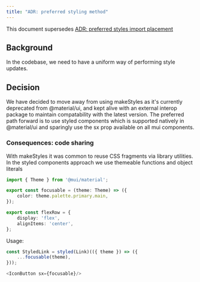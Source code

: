 ```yaml
---
title: "ADR: preferred styling method"
---
```


This document supersedes [ADR: preferred styles import placement](./deprecated/preferred-styles-import-placement.md)


## Background

In the codebase, we need to have a uniform way of performing style updates.

## Decision

We have decided to move away from using makeStyles as it's currently deprecated from @material/ui, and kept alive with an 
external interop package to maintain compatability with the latest version. The preferred path forward is to use styled components which is
supported natively in @material/ui and sparingly use the sx prop available on all mui components.

### Consequences: code sharing

With makeStyles it was common to reuse CSS fragments via library utilities. 
In the styled components approach we use themeable functions and  object literals 

```ts
import { Theme } from '@mui/material';

export const focusable = (theme: Theme) => ({
    color: theme.palette.primary.main,
});

export const flexRow = {
    display: 'flex',
    alignItems: 'center',
};
```

Usage:
```ts
const StyledLink = styled(Link)(({ theme }) => ({
    ...focusable(theme),
}));

<IconButton sx={focusable}/>
```
